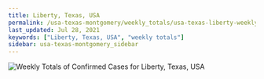 ```yaml
---
title: Liberty, Texas, USA
permalink: /usa-texas-montgomery/weekly_totals/usa-texas-liberty-weekly_totals.html
last_updated: Jul 28, 2021
keywords: ["Liberty, Texas, USA", "weekly totals"]
sidebar: usa-texas-montgomery_sidebar
---
```


![Weekly Totals of Confirmed Cases for Liberty, Texas, USA](/covid_tracker/images/graphs/usa-texas-liberty-weekly_totals_graph.png)
